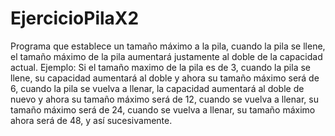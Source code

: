 # EjercicioPilaX2
Programa que establece un tamaño máximo a la pila, cuando la pila se llene, el tamaño máximo de la pila aumentará
justamente al doble de la capacidad actual.
  Ejemplo:  Si el tamaño maximo de la pila es de 3, cuando la pila se llene, su capacidad aumentará al doble y ahora su tamaño
            máximo será de 6, cuando la pila se vuelva a llenar, la capacidad aumentará al doble de nuevo y ahora su tamaño máximo
            será de 12, cuando se vuelva a llenar, su tamaño máximo será de 24, cuando se vuelva a llenar, su tamaño máximo
            ahora será de 48, y así sucesivamente.
